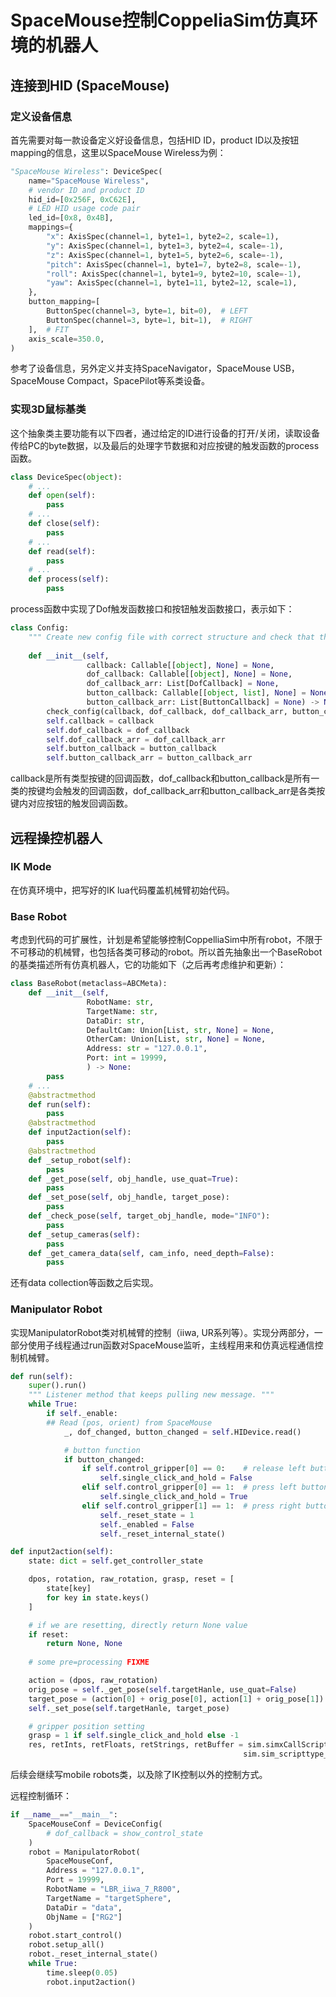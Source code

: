 # SpaceMouse控制CoppeliaSim仿真环境的机器人

## 连接到HID (SpaceMouse) 

### 定义设备信息
首先需要对每一款设备定义好设备信息，包括HID ID，product ID以及按钮mapping的信息，这里以SpaceMouse Wireless为例：
```python
"SpaceMouse Wireless": DeviceSpec(
    name="SpaceMouse Wireless",
    # vendor ID and product ID
    hid_id=[0x256F, 0xC62E],
    # LED HID usage code pair
    led_id=[0x8, 0x4B],
    mappings={
        "x": AxisSpec(channel=1, byte1=1, byte2=2, scale=1),
        "y": AxisSpec(channel=1, byte1=3, byte2=4, scale=-1),
        "z": AxisSpec(channel=1, byte1=5, byte2=6, scale=-1),
        "pitch": AxisSpec(channel=1, byte1=7, byte2=8, scale=-1),
        "roll": AxisSpec(channel=1, byte1=9, byte2=10, scale=-1),
        "yaw": AxisSpec(channel=1, byte1=11, byte2=12, scale=1),
    },
    button_mapping=[
        ButtonSpec(channel=3, byte=1, bit=0),  # LEFT
        ButtonSpec(channel=3, byte=1, bit=1),  # RIGHT
    ],  # FIT
    axis_scale=350.0,
)
```
参考了设备信息，另外定义并支持SpaceNavigator，SpaceMouse USB，SpaceMouse Compact，SpacePilot等系类设备。

### 实现3D鼠标基类
这个抽象类主要功能有以下四者，通过给定的ID进行设备的打开/关闭，读取设备传给PC的byte数据，以及最后的处理字节数据和对应按键的触发函数的process函数。
```python
class DeviceSpec(object):
    # ...
    def open(self):
        pass
    # ...
    def close(self):
        pass
    # ...
    def read(self):
        pass
    # ...
    def process(self):
        pass
```
process函数中实现了Dof触发函数接口和按钮触发函数接口，表示如下：
```python
class Config:
    """ Create new config file with correct structure and check that the configuration has correct parts """
    
    def __init__(self,
                 callback: Callable[[object], None] = None,
                 dof_callback: Callable[[object], None] = None,
                 dof_callback_arr: List[DofCallback] = None,
                 button_callback: Callable[[object, list], None] = None,
                 button_callback_arr: List[ButtonCallback] = None) -> None:
        check_config(callback, dof_callback, dof_callback_arr, button_callback, button_callback_arr)
        self.callback = callback
        self.dof_callback = dof_callback
        self.dof_callback_arr = dof_callback_arr
        self.button_callback = button_callback
        self.button_callback_arr = button_callback_arr
```
callback是所有类型按键的回调函数，dof_callback和button_callback是所有一类的按键均会触发的回调函数，dof_callback_arr和button_callback_arr是各类按键内对应按钮的触发回调函数。

## 远程操控机器人

### IK Mode
在仿真环境中，把写好的IK lua代码覆盖机械臂初始代码。

### Base Robot

考虑到代码的可扩展性，计划是希望能够控制CoppelliaSim中所有robot，不限于不可移动的机械臂，也包括各类可移动的robot。所以首先抽象出一个BaseRobot的基类描述所有仿真机器人，它的功能如下（之后再考虑维护和更新）：
```python
class BaseRobot(metaclass=ABCMeta):
    def __init__(self,
                 RobotName: str,
                 TargetName: str,
                 DataDir: str,
                 DefaultCam: Union[List, str, None] = None,
                 OtherCam: Union[List, str, None] = None,
                 Address: str = "127.0.0.1",
                 Port: int = 19999,
                 ) -> None:
        pass
    # ...
    @abstractmethod
    def run(self):
        pass
    @abstractmethod
    def input2action(self):
        pass
    @abstractmethod
    def _setup_robot(self):
        pass
    def _get_pose(self, obj_handle, use_quat=True):
        pass
    def _set_pose(self, obj_handle, target_pose):
        pass
    def _check_pose(self, target_obj_handle, mode="INFO"):
        pass
    def _setup_cameras(self):
        pass
    def _get_camera_data(self, cam_info, need_depth=False):
        pass
```
还有data collection等函数之后实现。

### Manipulator Robot
实现ManipulatorRobot类对机械臂的控制（iiwa, UR系列等）。实现分两部分，一部分使用子线程通过run函数对SpaceMouse监听，主线程用来和仿真远程通信控制机械臂。
```python
def run(self):
    super().run()
    """ Listener method that keeps pulling new message. """
    while True:
        if self._enable:
        ## Read (pos, orient) from SpaceMouse
            _, dof_changed, button_changed = self.HIDevice.read()

            # button function
            if button_changed:
                if self.control_gripper[0] == 0:    # release left button
                    self.single_click_and_hold = False
                elif self.control_gripper[0] == 1:  # press left button
                    self.single_click_and_hold = True
                elif self.control_gripper[1] == 1:  # press right button
                    self._reset_state = 1
                    self._enabled = False
                    self._reset_internal_state()

def input2action(self):
    state: dict = self.get_controller_state

    dpos, rotation, raw_rotation, grasp, reset = [
        state[key]
        for key in state.keys()
    ]

    # if we are resetting, directly return None value
    if reset:
        return None, None
    
    # some pre=processing FIXME

    action = (dpos, raw_rotation)
    orig_pose = self._get_pose(self.targetHanle, use_quat=False)
    target_pose = (action[0] + orig_pose[0], action[1] + orig_pose[1])
    self._set_pose(self.targetHanle, target_pose)

    # gripper position setting
    grasp = 1 if self.single_click_and_hold else -1
    res, retInts, retFloats, retStrings, retBuffer = sim.simxCallScriptFunction(self.clientID, "RG2",
                                                    sim.sim_scripttype_childscript,'rg2_OpenClose',[grasp],[],[],b'',sim.simx_opmode_blocking)
```
后续会继续写mobile robots类，以及除了IK控制以外的控制方式。

远程控制循环：
```python
if __name__=="__main__":
    SpaceMouseConf = DeviceConfig(
        # dof_callback = show_control_state
    )
    robot = ManipulatorRobot(
        SpaceMouseConf,
        Address = "127.0.0.1",
        Port = 19999,
        RobotName = "LBR_iiwa_7_R800",
        TargetName = "targetSphere",
        DataDir = "data",
        ObjName = ["RG2"]
    )
    robot.start_control()
    robot.setup_all()
    robot._reset_internal_state()
    while True:
        time.sleep(0.05)
        robot.input2action()
```
